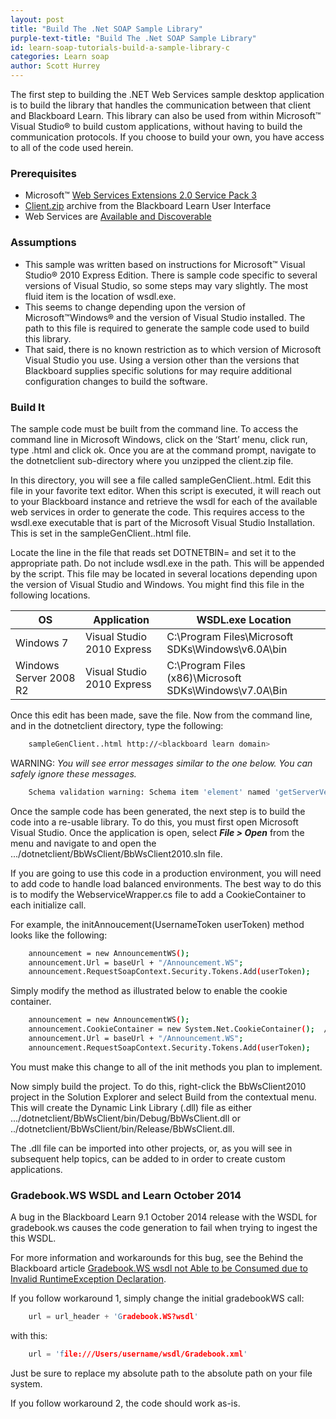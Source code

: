 ```yaml
---
layout: post
title: "Build The .Net SOAP Sample Library"
purple-text-title: "Build The .Net SOAP Sample Library"
id: learn-soap-tutorials-build-a-sample-library-c
categories: Learn soap
author: Scott Hurrey
---
```

The first step to building the .NET Web Services sample desktop application is
to build the library that handles the communication between that client and
Blackboard Learn. This library can also be used from within Microsoft™ Visual
Studio® to build custom applications, without having to build the
communication protocols. If you choose to build your own, you have access to
all of the code used herein.

### Prerequisites

  * Microsoft™ [Web Services Extensions 2.0 Service Pack 3](https://www.microsoft.com/downloads/details.aspx%3FFamilyID%3D1ba1f631-c3e7-420a-bc1e-ef18bab66122%26DisplayLang%3Den)
  * [Client.zip](about-web-services-sample-code) archive from the Blackboard Learn User Interface
  * Web Services are [Available and Discoverable](https://help.blackboard.com/en-us/Learn/9.1_2014_04/Administrator/070_Server_Management_and_Integrations/System_Integration/Integration_Development/030_Web_Services)

### Assumptions

  * This sample was written based on instructions for Microsoft™ Visual Studio® 2010 Express Edition. There is sample code specific to several versions of Visual Studio, so some steps may vary slightly. The most fluid item is the location of wsdl.exe.
  * This seems to change depending upon the version of Microsoft™Windows® and the version of Visual Studio installed. The path to this file is required to generate the sample code used to build this library.
  * That said, there is no known restriction as to which version of Microsoft Visual Studio you use. Using a version other than the versions that Blackboard supplies specific solutions for may require additional configuration changes to build the software.

### Build It

The sample code must be built from the command line. To access the command
line in Microsoft Windows, click on the ‘Start’ menu, click run, type .html and
click ok. Once you are at the command prompt, navigate to the dotnetclient
sub-directory where you unzipped the client.zip file.

In this directory, you will see a file called sampleGenClient..html. Edit this
file in your favorite text editor. When this script is executed, it will reach
out to your Blackboard instance and retrieve the wsdl for each of the
available web services in order to generate the code. This requires access to
the wsdl.exe executable that is part of the Microsoft Visual Studio
Installation. This is set in the sampleGenClient..html file.

Locate the line in the file that reads set DOTNETBIN= and set it to the
appropriate path. Do not include wsdl.exe in the path. This will be appended
by the script. This file may be located in several locations depending upon
the version of Visual Studio and Windows. You might find this file in the
following locations.

OS | Application | WSDL.exe Location
---|---|---
Windows 7 | Visual Studio 2010 Express | C:\Program Files\Microsoft SDKs\Windows\v6.0A\bin
Windows Server 2008 R2 | Visual Studio 2010 Express | C:\Program Files (x86)\Microsoft SDKs\Windows\v7.0A\Bin

Once this edit has been made, save the file. Now from the command line, and in
the dotnetclient directory, type the following:

~~~ bash
    sampleGenClient..html http://<blackboard learn domain>
~~~

WARNING: _You will see error messages similar to the one below. You can safely
ignore these messages._

~~~ bash
    Schema validation warning: Schema item 'element' named 'getServerVersion' from namespace 'http://util.ws.blackboard' is invalid. Namespace 'http://ws.platform.blackboard/xsd' is not available to be referenced in this schema. Schema validation warning: Schema item 'element' named 'getServerVersionResponse' from namespace 'http://util.ws.blackboard' is invalid. Namespace 'http://ws.platform.blackboard/xsd' is not available to be referenced in this schema. Schema validation warning: Schema item 'element' named ‘getDataSourcesResponse' from namespace 'http://util.ws.blackboard' is invalid. Namespace 'http://util.ws.blackboard/xsd' is not available to be referenced in this schema. Schema validation warning: Schema item 'element' named 'checkEntitlement' from namespace 'http://util.ws.blackboard' is invalid. Namespace 'http://ws.platform.blackboard/xsd' is not available to be referenced in this schema. Warning: Schema could not be validated. Class generation may fail or may produce incorrect results. Writing file 'C:\Users\username\Blackboard\Developer Tools\Web Services\dotnetclient\BbWsClient\gen\UtilWS.cs'.
~~~

Once the sample code has been generated, the next step is to build the code
into a re-usable library. To do this, you must first open Microsoft Visual
Studio. Once the application is open, select **_File > Open_** from the menu
and navigate to and open the .../dotnetclient/BbWsClient/BbWsClient2010.sln
file.

If you are going to use this code in a production environment, you will need
to add code to handle load balanced environments. The best way to do this is
to modify the WebserviceWrapper.cs file to add a CookieContainer to each
initialize call.

For example, the initAnnoucement(UsernameToken userToken) method looks like
the following:

~~~ bash
    announcement = new AnnouncementWS();  
    announcement.Url = baseUrl + "/Announcement.WS";   
    announcement.RequestSoapContext.Security.Tokens.Add(userToken);  
~~~

Simply modify the method as illustrated below to enable the cookie container.

~~~ bash
    announcement = new AnnouncementWS();   
    announcement.CookieContainer = new System.Net.CookieContainer();  //HANDLE STICKY COOKIES   
    announcement.Url = baseUrl + "/Announcement.WS";   
    announcement.RequestSoapContext.Security.Tokens.Add(userToken);
~~~

You must make this change to all of the init<WebService> methods you plan to
implement.

Now simply build the project. To do this, right-click the BbWsClient2010
project in the Solution Explorer and select Build from the contextual menu.
This will create the Dynamic Link Library (.dll) file as either
.../dotnetclient/BbWsClient/bin/Debug/BbWsClient.dll or
../dotnetclient/BbWsClient/bin/Release/BbWsClient.dll.

The .dll file can be imported into other projects, or, as you will see in
subsequent help topics, can be added to in order to create custom
applications.

### Gradebook.WS WSDL and Learn October 2014

A bug in the Blackboard Learn 9.1 October 2014 release with the WSDL for
gradebook.ws causes the code generation to fail when trying to ingest the this
WSDL.

For more information and workarounds for this bug, see the Behind the
Blackboard article [Gradebook.WS wsdl not Able to be Consumed due to Invalid
RuntimeException Declaration](https://blackboard.secure.force.com/btbb_articleview?id=kA370000000H5Fc).

If you follow workaround 1, simply change the initial gradebookWS call:

~~~ c
    url = url_header + 'Gradebook.WS?wsdl'
~~~

with this:

~~~ c
    url = 'file:///Users/username/wsdl/Gradebook.xml'
~~~

Just be sure to replace my absolute path to the absolute path on your file
system.

If you follow workaround 2, the code should work as-is.

